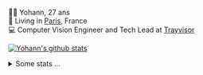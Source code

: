 <p>
  👨🏻 <bold>Yohann</bold>, 27 ans<br/>
  💼 Living in <a href="https://www.google.com/maps?q=paris">Paris</a>, France<br/>
  💻 Computer Vision Engineer and Tech Lead at <a href="https://trayvisor.com/">Trayvisor</a><br/>
</p>

<a href="https://github.com/anuraghazra/github-readme-stats"><img align="center" src="https://github-readme-stats-go94hl40s-yohann84l.vercel.app//api?username=yohann84L&show_icons=true&include_all_commits=true" alt="Yohann's github stats" /> </a>


<details>
  <summary>Some stats ...</summary><br/>
  

<!--START_SECTION:waka-->
![Code Time](http://img.shields.io/badge/Code%20Time-1%2C128%20hrs%203%20mins-blue)

![Profile Views](http://img.shields.io/badge/Profile%20Views-0-blue)

**🐱 My GitHub Data** 

> 📦 440.8 kB Used in GitHub's Storage 
 > 
> 🏆 855 Contributions in the Year 2024
 > 
> 🚫 Not Opted to Hire
 > 
> 📜 26 Public Repositories 
 > 
> 🔑 21 Private Repositories 
 > 
**I'm an Early 🐤** 

```text
🌞 Morning                16500 commits       ████████░░░░░░░░░░░░░░░░░   31.08 % 
🌆 Daytime                30118 commits       ██████████████░░░░░░░░░░░   56.73 % 
🌃 Evening                6333 commits        ███░░░░░░░░░░░░░░░░░░░░░░   11.93 % 
🌙 Night                  136 commits         ░░░░░░░░░░░░░░░░░░░░░░░░░   00.26 % 
```
📅 **I'm Most Productive on Wednesday** 

```text
Monday                   9846 commits        █████░░░░░░░░░░░░░░░░░░░░   18.55 % 
Tuesday                  9823 commits        █████░░░░░░░░░░░░░░░░░░░░   18.50 % 
Wednesday                11554 commits       █████░░░░░░░░░░░░░░░░░░░░   21.76 % 
Thursday                 10568 commits       █████░░░░░░░░░░░░░░░░░░░░   19.91 % 
Friday                   10263 commits       █████░░░░░░░░░░░░░░░░░░░░   19.33 % 
Saturday                 338 commits         ░░░░░░░░░░░░░░░░░░░░░░░░░   00.64 % 
Sunday                   695 commits         ░░░░░░░░░░░░░░░░░░░░░░░░░   01.31 % 
```


📊 **This Week I Spent My Time On** 

```text
🕑︎ Time Zone: Europe/Paris

💬 Programming Languages: 
No Activity Tracked This Week

🔥 Editors: 
No Activity Tracked This Week

💻 Operating System: 
No Activity Tracked This Week
```

**I Mostly Code in Python** 

```text
Python                   26 repos            ██████████████░░░░░░░░░░░   55.32 % 
Jupyter Notebook         4 repos             ██░░░░░░░░░░░░░░░░░░░░░░░   08.51 % 
JavaScript               3 repos             ██░░░░░░░░░░░░░░░░░░░░░░░   06.38 % 
HTML                     2 repos             █░░░░░░░░░░░░░░░░░░░░░░░░   04.26 % 
Shell                    1 repo              █░░░░░░░░░░░░░░░░░░░░░░░░   02.13 % 
```




 Last Updated on 22/07/2024 00:38:07 UTC
<!--END_SECTION:waka-->
